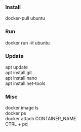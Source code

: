 ### Install
docker-pull ubuntu


### Run
docker run -it ubuntu


### Update
apt update  
apt install git  
apt install nano  
apt install net-tools  


### Misc
docker image ls  
docker ps  
docker attach CONTAINER_NAME  
CTRL + pq  
